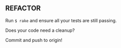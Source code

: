 ## REFACTOR


Run `$ rake` and ensure all your tests are still passing.

Does your code need a cleanup?

Commit and push to origin!

